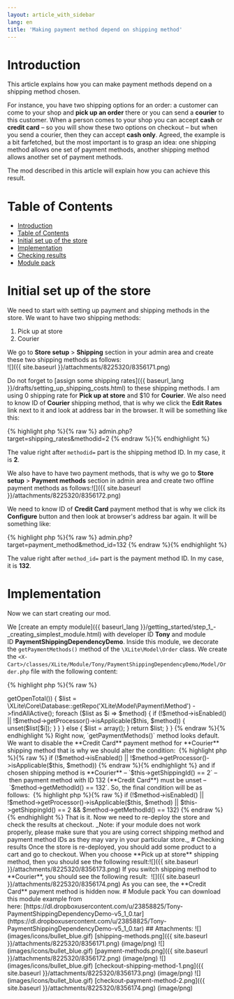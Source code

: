 ```yaml
---
layout: article_with_sidebar
lang: en
title: 'Making payment method depend on shipping method'
---
```

# Introduction

This article explains how you can make payment methods depend on a shipping method chosen.

For instance, you have two shipping options for an order: a customer can come to your shop and **pick up an order** there or you can send a **courier** to this customer. When a person comes to your shop you can accept **cash** or **credit card** – so you will show these two options on checkout – but when you send a courier, then they can accept **cash only**. Agreed, the example is a bit farfetched, but the most important is to grasp an idea: one shipping method allows one set of payment methods, another shipping method allows another set of payment methods.

The mod described in this article will explain how you can achieve this result.

# Table of Contents

*   [Introduction](#introduction)
*   [Table of Contents](#table-of-contents)
*   [Initial set up of the store](#initial-set-up-of-the-store)
*   [Implementation](#implementation)
*   [Checking results](#checking-results)
*   [Module pack](#module-pack)

# Initial set up of the store

We need to start with setting up payment and shipping methods in the store. We want to have two shipping methods:

1.  Pick up at store
2.  Courier

We go to **Store setup** > **Shipping** section in your admin area and create these two shipping methods as follows:  
![]({{ site.baseurl }}/attachments/8225320/8356171.png)

Do not forget to [assign some shipping rates]({{ baseurl_lang }}/drafts/setting_up_shipping_costs.html) to these shipping methods. I am using 0 shipping rate for **Pick up at store** and $10 for **Courier**. We also need to know ID of **Courier** shipping method, that is why we click the **Edit Rates** link next to it and look at address bar in the browser. It will be something like this: 

{% highlight php %}{% raw %}
admin.php?target=shipping_rates&methodid=2
{% endraw %}{% endhighlight %}

The value right after `methodid=` part is the shipping method ID. In my case, it is **2**.

We also have to have two payment methods, that is why we go to **Store setup** > **Payment methods** section in admin area and create two offline payment methods as follows:![]({{ site.baseurl }}/attachments/8225320/8356172.png)

We need to know ID of **Credit Card** payment method that is why we click its **Configure** button and then look at browser's address bar again. It will be something like: 

{% highlight php %}{% raw %}
admin.php?target=payment_method&method_id=132
{% endraw %}{% endhighlight %}

The value right after `method_id=` part is the payment method ID. In my case, it is **132**.

# Implementation

Now we can start creating our mod.

We [create an empty module]({{ baseurl_lang }}/getting_started/step_1_-_creating_simplest_module.html) with developer ID **Tony** and module ID **PaymentShippingDependencyDemo**. Inside this module, we decorate the `getPaymentMethods()` method of the `\XLite\Model\Order` class. We create the `<X-Cart>/classes/XLite/Module/Tony/PaymentShippingDependencyDemo/Model/Order.php` file with the following content: 

{% highlight php %}{% raw %}
<?php
// vim: set ts=4 sw=4 sts=4 et:

namespace XLite\Module\Tony\PaymentShippingDependencyDemo\Model;

/**
 * Class represents an order
 */
abstract class Order extends \XLite\Model\Order implements \XLite\Base\IDecorator
{
	public function getPaymentMethods()
    {
        if (0 < $this->getOpenTotal()) {

            $list = \XLite\Core\Database::getRepo('XLite\Model\Payment\Method')
                ->findAllActive();

            foreach ($list as $i => $method) {
                if (!$method->isEnabled() || !$method->getProcessor()->isApplicable($this, $method)) {
                    unset($list[$i]);
                }
            }

        } else {
            $list = array();
        }

        return $list;
    }
}
{% endraw %}{% endhighlight %}

Right now, `getPaymentMethods()` method looks default. We want to disable the **Credit Card** payment method for **Courier** shipping method that is why we should alter the condition: 

{% highlight php %}{% raw %}
if (!$method->isEnabled() || !$method->getProcessor()->isApplicable($this, $method))
{% endraw %}{% endhighlight %}

and if chosen shipping method is **Courier** – `$this->getShippingId() == 2` – then payment method with ID 132 (**Credit Card**) must be unset – `$method->getMethodId() == 132`. So, the final condition will be as follows: 

{% highlight php %}{% raw %}
if (!$method->isEnabled() || !$method->getProcessor()->isApplicable($this, $method) || $this->getShippingId() == 2 && $method->getMethodId() == 132)
{% endraw %}{% endhighlight %}

That is it. Now we need to re-deploy the store and check the results at checkout.

_Note: if your module does not work properly, please make sure that you are using correct shipping method and payment method IDs as they may vary in your particular store._

# Checking results

Once the store is re-deployed, you should add some product to a cart and go to checkout. When you choose **Pick up at store** shipping method, then you should see the following result:![]({{ site.baseurl }}/attachments/8225320/8356173.png)

If you switch shipping method to **Courier**, you should see the following result:  
 ![]({{ site.baseurl }}/attachments/8225320/8356174.png)

As you can see, the **Credit Card** payment method is hidden now.

# Module pack

You can download this module example from here: [https://dl.dropboxusercontent.com/u/23858825/Tony-PaymentShippingDependencyDemo-v5_1_0.tar](https://dl.dropboxusercontent.com/u/23858825/Tony-PaymentShippingDependencyDemo-v5_1_0.tar)

## Attachments:

![](images/icons/bullet_blue.gif) [shipping-methods.png]({{ site.baseurl }}/attachments/8225320/8356171.png) (image/png)  
![](images/icons/bullet_blue.gif) [payment-methods.png]({{ site.baseurl }}/attachments/8225320/8356172.png) (image/png)  
![](images/icons/bullet_blue.gif) [checkout-shipping-method-1.png]({{ site.baseurl }}/attachments/8225320/8356173.png) (image/png)  
![](images/icons/bullet_blue.gif) [checkout-payment-method-2.png]({{ site.baseurl }}/attachments/8225320/8356174.png) (image/png)